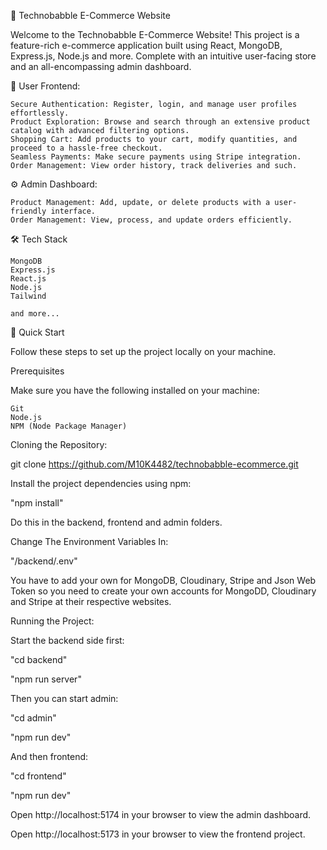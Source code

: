 🛒 Technobabble E-Commerce Website

Welcome to the Technobabble E-Commerce Website! This project is a feature-rich e-commerce application built using React, MongoDB, Express.js, Node.js and more. Complete with an intuitive user-facing store and an all-encompassing admin dashboard.


🌟 User Frontend:

    Secure Authentication: Register, login, and manage user profiles effortlessly.
    Product Exploration: Browse and search through an extensive product catalog with advanced filtering options.
    Shopping Cart: Add products to your cart, modify quantities, and proceed to a hassle-free checkout.
    Seamless Payments: Make secure payments using Stripe integration.
    Order Management: View order history, track deliveries and such.

⚙️ Admin Dashboard:

    Product Management: Add, update, or delete products with a user-friendly interface.
    Order Management: View, process, and update orders efficiently.

🛠️ Tech Stack

    MongoDB
    Express.js
    React.js
    Node.js
    Tailwind

    and more...
    
🤸 Quick Start

Follow these steps to set up the project locally on your machine.

Prerequisites

Make sure you have the following installed on your machine:

    Git
    Node.js
    NPM (Node Package Manager)


Cloning the Repository:

git clone https://github.com/M10K4482/technobabble-ecommerce.git


Install the project dependencies using npm:

"npm install"

Do this in the backend, frontend and admin folders.


Change The Environment Variables In:

"/backend/.env"

You have to add your own for MongoDB, Cloudinary, Stripe and Json Web Token so you need to create your own accounts for MongoDD, Cloudinary and Stripe at their respective websites.


Running the Project:

Start the backend side first:

"cd backend"

"npm run server"


Then you can start admin:

"cd admin"

"npm run dev"


And then frontend:

"cd frontend"

"npm run dev"


Open http://localhost:5174 in your browser to view the admin dashboard.

Open http://localhost:5173 in your browser to view the frontend project.
